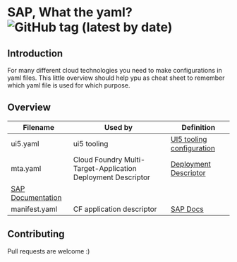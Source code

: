 
# SAP, What the yaml? ![GitHub tag (latest by date)](https://img.shields.io/github/v/tag/christianp86/sapwtyaml)

## Introduction
For many different cloud technologies you need to make configurations in yaml files.
This little overview should help ypu as cheat sheet to remember which yaml file is used for which purpose.

## Overview
|Filename|Used by|Definition|
|---|---|---|
|ui5.yaml|ui5 tooling|[UI5 tooling configuration](https://sap.github.io/ui5-tooling/pages/Configuration/)|
|mta.yaml|Cloud Foundry Multi-Target-Application Deployment Descriptor|[Deployment Descriptor](https://github.com/cloudfoundry-incubator/multiapps-controller/wiki/Deployment-Descriptor)
[SAP Documentation](https://help.sap.com/viewer/825270ffffe74d9f988a0f0066ad59f0/CF/en-US/26d41dcc35ab4c458c2e3714ec422b80.html)|
|manifest.yaml|CF application descriptor|[SAP Docs](https://help.sap.com/viewer/65de2977205c403bbc107264b8eccf4b/Cloud/en-US/40a8f8f6f1724e0ca0fd2a8777f45504.html)|

## Contributing
Pull requests are welcome :)
